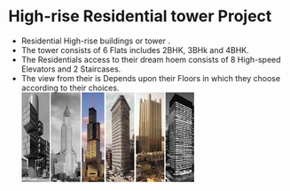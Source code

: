 # **High-rise Residential tower Project**
- Residential High-rise buildings or tower . 
- The tower consists of 6 Flats includes 2BHK, 3BHk and 4BHK. 
- The Residentials access to their dream hoem consists of 8 High-speed Elevators and 2 Staircases.
- The view from their is Depends upon their Floors in which they choose according to their choices.
[![](https://raw.githubusercontent.com/MUNI091993/High-rise-structures/master/High%20rise.jpg)](http://https://raw.githubusercontent.com/MUNI091993/High-rise-structures/master/High%20rise.jpg)
